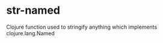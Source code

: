 str-named
=========

Clojure function used to stringify anything which implements clojure.lang.Named

